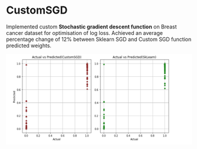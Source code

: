 # CustomSGD

Implemented custom <b>Stochastic gradient descent function</b> on Breast cancer dataset for optimisation of log loss.
Achieved an average percentage change of 12% between Sklearn SGD and Custom SGD function predicted weights.

![alt text](https://github.com/earthlycoder/CustomSGD/blob/main/Comparision.png)
